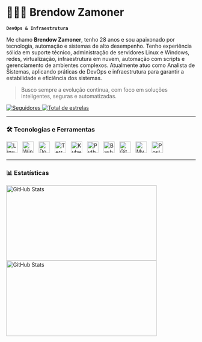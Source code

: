 # 👨🏻‍💻 Brendow Zamoner

**`DevOps & Infraestrutura`**

Me chamo **Brendow Zamoner**, tenho 28 anos e sou apaixonado por tecnologia, automação e sistemas de alto desempenho. Tenho experiência sólida em suporte técnico, administração de servidores Linux e Windows, redes, virtualização, infraestrutura em nuvem, automação com scripts e gerenciamento de ambientes complexos. Atualmente atuo como Analista de Sistemas, aplicando práticas de DevOps e infraestrutura para garantir a estabilidade e eficiência dos sistemas.

> Busco sempre a evolução contínua, com foco em soluções inteligentes, seguras e automatizadas.

<p align="left">
    <a href="https://github.com/BrendowZamoner?tab=followers">
        <img 
            alt="Seguidores" 
            title="Me siga no GitHub" 
            src="https://custom-icon-badges.demolab.com/github/followers/BrendowZamoner?color=236ad3&labelColor=1155ba&style=for-the-badge&logo=github&label=Seguidores&logoColor=white"
        />
    </a>
    <a href="https://github.com/BrendowZamoner?tab=repositories&sort=stargazers">
        <img 
            alt="Total de estrelas" 
            title="Total de estrelas GitHub" 
            src="https://custom-icon-badges.demolab.com/github/stars/BrendowZamoner?color=55960c&style=for-the-badge&labelColor=488207&logo=star&label=Estrelas"
        />
    </a>
</p>

---

### 🛠️ Tecnologias e Ferramentas

<img align="left" alt="Linux" title="Linux" width="30px" style="padding-right:10px;" src="https://cdn.jsdelivr.net/gh/devicons/devicon@latest/icons/linux/linux-original.svg" />
<img align="left" alt="Windows" title="Windows Server" width="30px" style="padding-right:10px;" src="https://cdn.jsdelivr.net/gh/devicons/devicon@latest/icons/windows8/windows8-original.svg" />
<img align="left" alt="Docker" title="Docker" width="30px" style="padding-right:10px;" src="https://cdn.jsdelivr.net/gh/devicons/devicon@latest/icons/docker/docker-original.svg" />
<img align="left" alt="Terraform" title="Terraform" width="30px" style="padding-right:10px;" src="https://cdn.jsdelivr.net/gh/devicons/devicon@latest/icons/terraform/terraform-original.svg" />
<img align="left" alt="Kubernetes" title="Kubernetes" width="30px" style="padding-right:10px;" src="https://cdn.jsdelivr.net/gh/devicons/devicon@latest/icons/kubernetes/kubernetes-plain.svg" />
<img align="left" alt="Python" title="Python" width="30px" style="padding-right:10px;" src="https://cdn.jsdelivr.net/gh/devicons/devicon@latest/icons/python/python-original.svg" />
<img align="left" alt="Bash" title="Bash Script" width="30px" style="padding-right:10px;" src="https://cdn.jsdelivr.net/gh/devicons/devicon@latest/icons/bash/bash-original.svg" />
<img align="left" alt="Git" title="Git" width="30px" style="padding-right:10px;" src="https://cdn.jsdelivr.net/gh/devicons/devicon@latest/icons/git/git-original.svg" />
<img align="left" alt="MySQL" title="MySQL" width="30px" style="padding-right:10px;" src="https://cdn.jsdelivr.net/gh/devicons/devicon@latest/icons/mysql/mysql-original.svg" />
<img align="left" alt="PostgreSQL" title="PostgreSQL" width="30px" style="padding-right:10px;" src="https://cdn.jsdelivr.net/gh/devicons/devicon@latest/icons/postgresql/postgresql-original.svg" />

<br/>
<br/>

---

### 📊 Estatísticas

<p>
  <img 
    align="left" 
    alt="GitHub Stats" 
    height="200"
      width="400"
    style="padding-right: 10px;" 
    src="https://github-readme-stats.vercel.app/api?username=BrendowZamoner&show_icons=true&theme=tokyonight&include_all_commits=true&locale=pt-br" 
  />
  <img 
    align="left" 
    alt="GitHub Stats" 
    height="200"
      width="400"
    src="https://github-readme-stats.vercel.app/api/top-langs/?username=BrendowZamoner&theme=tokyonight&layout=compact&custom_title=Tecnologias&langs_count=9" 
  />
</p>
